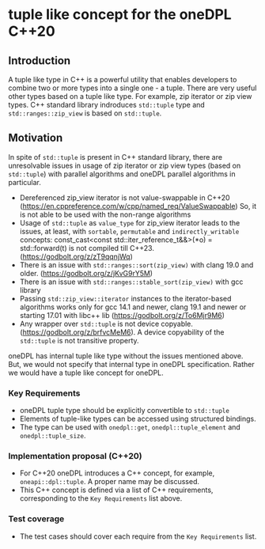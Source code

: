 # tuple like concept for the oneDPL C++20

## Introduction
A tuple like type in C++ is a powerful utility that enables developers to combine two or more types into a single one  - a tuple.
There are very useful other types based on a tuple like type. For example, zip iterator or zip view types.
C++ standard library indroduces `std::tuple` type and `std::ranges::zip_view` is based on `std::tuple`.

## Motivation
In spite of `std::tuple` is present in C++ standard library, there are unresolvable issues in usage of zip iterator or zip view types
(based on `std::tuple`) with parallel algorithms and oneDPL parallel algorithms in particular.
- Dereferenced zip_view iterator is not value-swappable in C++20 (https://en.cppreference.com/w/cpp/named_req/ValueSwappable)
So, it is not able to be used with the non-range algorithms
- Usage of `std::tuple` as  `value_type` for zip_view iterator leads to the issues, at least, with `sortable`, `permutable`
  and `indirectly_writable` concepts: const_cast<const std::iter_reference_t<Out>&&>(*o) = std::forward<T>(t) is not compiled till C++23.  (https://godbolt.org/z/zT9qqnjWq)
- There is an issue with `std::ranges::sort(zip_view)` with clang 19.0 and older. (https://godbolt.org/z/jKvG9rY5M)
- There is an issue with `std::ranges::stable_sort(zip_view)` with gcc library 
- Passing `std::zip_view::iterator` instances to the iterator-based algorithms works only for gcc 14.1 and newer, clang 19.1 and newer or
  starting 17.01 with libc++ lib (https://godbolt.org/z/To6Mjr9M6)
- Any wrapper over `std::tuple` is not device copyable. (https://godbolt.org/z/brfvcMeM6). A device copyability of the `std::tuple` is not transitive property.

oneDPL has internal tuple like type without the issues mentioned above.
But, we would not specify that internal type in oneDPL specification. Rather we would have a tuple like concept for oneDPL.

### Key Requirements
- oneDPL tuple type should be explicitly convertible to `std::tuple`
- Elements of tuple-like types can be accessed using structured bindings.
- The type can be used with `onedpl::get`, `onedpl::tuple_element` and `onedpl::tuple_size`.

### Implementation proposal (C++20)
- For C++20 oneDPL introduces a C++ concept, for example, `oneapi::dpl::tuple`. A proper name may be discussed.
- This C++ concept is defined via a list of C++ requirements, corresponding to the `Key Requirements` list above.

### Test coverage
- The test cases should cover each require from the `Key Requirements` list.
